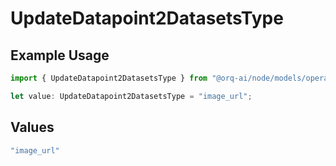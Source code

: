 # UpdateDatapoint2DatasetsType

## Example Usage

```typescript
import { UpdateDatapoint2DatasetsType } from "@orq-ai/node/models/operations";

let value: UpdateDatapoint2DatasetsType = "image_url";
```

## Values

```typescript
"image_url"
```